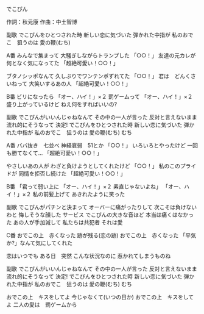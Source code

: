 でこぴん

作詞：秋元康
作曲：中土智博

副歌
でこぴんをひとつされた時
新しい恋に気づいた
弾かれた中指が
私のおでこ　狙うのは
愛の鞭(むち)

A番
みんなで集まって
大騒ぎしながらトランプした 「○○！」 
友達の元カレが
何となく気になってた 「超絶可愛い！○○！」 

ブタノシッポなんて
久しぶりでワンテンポずれてた 「○○！」 
君は　どんくさいねって
大笑いするあの人 「超絶可愛い！○○！」 

B番
ビリになったら 「オー、ハイ！」×２ 
罰ゲームって 「オー、ハイ！」×２ 
盛り上がっているけど
ねえ何をすればいいの?

副歌
でこぴんがいいんじゃねなんて
その中の一人が言った
反対と言えないまま
流れ的にそうなって
決定!
でこぴんをひとつされた時
新しい恋に気づいた
弾かれた中指が
私のおでこ　狙うのは
愛の鞭(むち)
むち

A番
ババ抜き　七並べ
神経衰弱　51とか 「○○！」 
いろいろとやったけど
一回も勝てなくて… 「超絶可愛い！○○！」 

やさしいあの人が
わざと負けようとしてくれたけど 「○○！」 
私のこのプライドが
同情を拒否し続けた 「超絶可愛い！○○！」 

B番
「君って弱い上に 「オー、ハイ！」×２ 
素直じゃないよね」 「オー、ハイ！」×２ 
私の前髪上げて
あきれたように笑った

副歌
でこぴんがパチンと決まって
オーバーに痛がったりして
次こそは負けないわと
悔しそうな顔した
サービス
でこぴんの大きな音ほど
本当は痛くはなかった
あの人が手加減して
私たちは共犯者
それは愛

C番
おでこの上　赤くなった
跡が残る(恋の跡)
おでこの上　赤くなった
「平気か?」なんて気にしてくれた

恋はいつでも
ある日　突然
こんな状況なのに
惹かれてしまうものね

副歌
でこぴんがいいんじゃねなんて
その中の一人が言った
反対と言えないまま
流れ的にそうなって
決定!
でこぴんをひとつされた時
新しい恋に気づいた
弾かれた中指が
私のおでこ　狙うのは
愛の鞭(むち)
むち

おでこの上　キスをしてよ
今じゃなくて(いつの日か)
おでこの上　キスをしてよ
二人の愛は　罰ゲームから